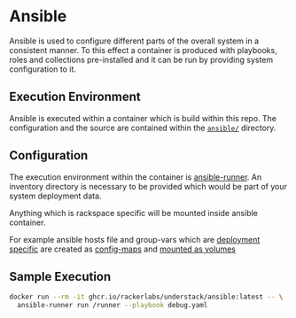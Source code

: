 # Ansible

Ansible is used to configure different parts of the overall system
in a consistent manner. To this effect a container is produced with
playbooks, roles and collections pre-installed and it can be run by
providing system configuration to it.

## Execution Environment

Ansible is executed within a container which is build within this repo.
The configuration and the source are contained within the
[`ansible/`][ansible-src] directory.

## Configuration

The execution environment within the container is [ansible-runner][ansible-runner].
An inventory directory is necessary to be provided which would be part
of your system deployment data.

Anything which is rackspace specific will be mounted inside ansible container.

For example ansible hosts file and group-vars which are [deployment specific](https://github.com/RSS-Engineering/undercloud-deploy/tree/main/bravo-uc-iad3-dev/inventory) are created as [config-maps](https://github.com/RSS-Engineering/undercloud-deploy/blob/main/bravo-uc-iad3-dev/manifests/nautobot/kustomization.yaml#L13-L23) and [mounted as volumes](https://github.com/rackerlabs/understack/blob/main/components/keystone/values.yaml#L156-L167)

## Sample Execution

```bash
docker run --rm -it ghcr.io/rackerlabs/understack/ansible:latest -- \
  ansible-runner run /runner --playbook debug.yaml
```

[ansible-src]: <https://github.com/rackerlabs/understack/tree/main/ansible>
[ansible-runner]: <https://ansible.readthedocs.io/projects/runner/en/stable/intro/>
